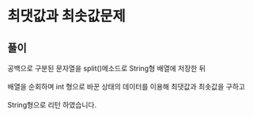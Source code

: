 <H1>최댓값과 최솟값문제</H1>
<H2>풀이</H2>

공백으로 구분된 문자열을 split()메소드로 String형 배열에 저장한 뒤<BR><BR>
배열을 순회하며 int 형으로 바꾼 상태의 데이터를 이용해 최댓값과 최솟값을 구하고 <BR><BR>
String형으로 리턴 하였습니다.
